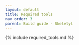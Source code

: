 ```yaml
---
layout: default
title: Required tools
nav_order: 3
parent: Build guide - Skeletyl
---
```


{% include required_tools.md %}
